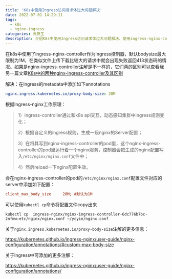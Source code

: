 ```yaml
---
title: 'K8s中使用Ingress访问请求体过大问题解决'
date: 2022-07-01 14:29:11
tags:
  - k8s
  - nginx-ingress
categories: 云原生
description: 介绍K8s中使用Ingress访问请求体过大问题解决、使用ingress-nginx-controller
---
```


在k8s中使用了ingress-nginx-controller作为Ingress控制器，默认bodysize最大限制为1M，在类似文件上传下载比较大的请求中就会出现失败返回413状态码的情况。如果是nginx-ingress-controller注解是不一样的，它们两的区别可以查看我另一篇文章[K8s中的两种nginx-ingress-controller及其区别](nginx-ingress-controller-and-ingress-nginx-controller-timeout-error)

解决：在Ingress的metadata中添加如下annotations

```yaml
nginx.ingress.kubernetes.io/proxy-body-size: 20M
```

根据Ingress-nginx工作原理：

> 1）ingress-controller通过和k8s api交互，动态感知集群中ingress规则变化；
>
> 2）根据自定义的ingress规则，生成一段nginx的Server配置；
>
> 3）在将其写到nginx-ingress-controller的pod里，这个nginx-ingress-controller的pod里运行着一个nginx服务，控制器会把生成的nginx配置写入`/etc/nginx/nginx.conf`文件中；
>
> 4）然后reload一下nginx配置生效。

会在nginx-ingress-controller的pod的`/etc/nginx/nginx.conf`配置文件对应的server中添加如下配置：

```ini
client_max_body_size     20M; #默认为1M
```

可以使用`kubectl cp`命令将配置文件copy出来

```shell
kubectl cp  ingress-nginx/nginx-ingress-controller-6dc776b7bc-2nfmw:etc/nginx/nginx.conf ~/ycyin/nginx.conf
```

关于`nginx.ingress.kubernetes.io/proxy-body-size`注解的更多信息：

<https://kubernetes.github.io/ingress-nginx/user-guide/nginx-configuration/annotations/#custom-max-body-size>

关于Ingress中可添加的更多注解：

<https://kubernetes.github.io/ingress-nginx/user-guide/nginx-configuration/annotations/>